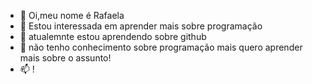 - 👋 Oi,meu nome é Rafaela 
- 👀 Estou interessada em aprender mais sobre programação
- 🌱 atualemnte estou aprendendo sobre github
- 💞️ não tenho conhecimento sobre programação mais quero aprender mais sobre o assunto!
- 📫 !

<!---
rafaelapalhano/rafaelapalhano is a ✨ special ✨ repository because its `README.md` (this file) appears on your GitHub profile.
You can click the Preview link to take a look at your changes.
--->
